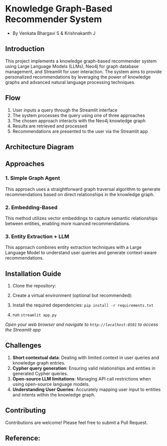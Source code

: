# Knowledge Graph-Based Recommender System
- By Venkata Bhargavi S & Krishnakanth J

## Introduction

This project implements a knowledge graph-based recommender system using Large Language Models (LLMs), Neo4j for graph database management, and Streamlit for user interaction. The system aims to provide personalized recommendations by leveraging the power of knowledge graphs and advanced natural language processing techniques.



## Flow

1. User inputs a query through the Streamlit interface
2. The system processes the query using one of three approaches
3. The chosen approach interacts with the Neo4j knowledge graph
4. Results are retrieved and processed
5. Recommendations are presented to the user via the Streamlit app

## Architecture Diagram




## Approaches

### 1. Simple Graph Agent

This approach uses a straightforward graph traversal algorithm to generate recommendations based on direct relationships in the knowledge graph.

### 2. Embedding-Based

This method utilizes vector embeddings to capture semantic relationships between entities, enabling more nuanced recommendations.

### 3. Entity Extraction + LLM

This approach combines entity extraction techniques with a Large Language Model to understand user queries and generate context-aware recommendations.

## Installation Guide

1. Clone the repository:

2. Create a virtual environment (optional but recommended):

3. Install the required dependencies: `pip install -r requirements.txt`

4. run `streamlit app.py`

*Open your web browser and navigate to `http://localhost:8501` to access the Streamlit app*

## Challenges

1. **Short contextual data**: Dealing with limited context in user queries and knowledge graph entries.
2. **Cypher query generation**: Ensuring valid relationships and entities in generated Cypher queries.
3. **Open-source LLM limitations**: Managing API call restrictions when using open-source language models.
4. **Understanding User Queries**: Accurately mapping user input to entities and intents within the knowledge graph.

## Contributing

Contributions are welcome! Please feel free to submit a Pull Request.

## Reference:
